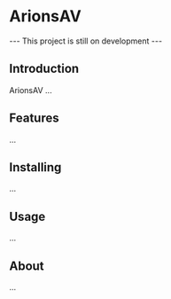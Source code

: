 # ArionsAV

--- This project is still on development ---

## Introduction

ArionsAV ...

## Features

...

## Installing

...

## Usage

...

## About

...
